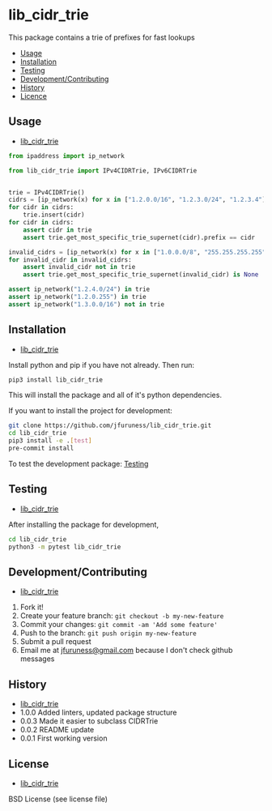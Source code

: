 # lib\_cidr\_trie
This package contains a trie of prefixes for fast lookups

* [Usage](#usage)
* [Installation](#installation)
* [Testing](#testing)
* [Development/Contributing](#developmentcontributing)
* [History](#history)
* [Licence](#license)

## Usage
* [lib\_cidr\_trie](#lib_cidr_trie)

```python
from ipaddress import ip_network

from lib_cidr_trie import IPv4CIDRTrie, IPv6CIDRTrie


trie = IPv4CIDRTrie()
cidrs = [ip_network(x) for x in ["1.2.0.0/16", "1.2.3.0/24", "1.2.3.4"]]
for cidr in cidrs:
	trie.insert(cidr)
for cidr in cidrs:
	assert cidr in trie
	assert trie.get_most_specific_trie_supernet(cidr).prefix == cidr

invalid_cidrs = [ip_network(x) for x in ["1.0.0.0/8", "255.255.255.255"]]
for invalid_cidr in invalid_cidrs:
	assert invalid_cidr not in trie
	assert trie.get_most_specific_trie_supernet(invalid_cidr) is None

assert ip_network("1.2.4.0/24") in trie
assert ip_network("1.2.0.255") in trie
assert ip_network("1.3.0.0/16") not in trie
```

## Installation
* [lib\_cidr\_trie](#lib_cidr_trie)

Install python and pip if you have not already. Then run:

```bash
pip3 install lib_cidr_trie
```

This will install the package and all of it's python dependencies.

If you want to install the project for development:
```bash
git clone https://github.com/jfuruness/lib_cidr_trie.git
cd lib_cidr_trie
pip3 install -e .[test]
pre-commit install
```

To test the development package: [Testing](#testing)


## Testing
* [lib\_cidr_trie](#lib_cidr_trie)

After installing the package for development,

```bash
cd lib_cidr_trie
python3 -m pytest lib_cidr_trie
```

## Development/Contributing
* [lib\_cidr\_trie](#lib_cidr_trie)

1. Fork it!
2. Create your feature branch: `git checkout -b my-new-feature`
3. Commit your changes: `git commit -am 'Add some feature'`
4. Push to the branch: `git push origin my-new-feature`
5. Submit a pull request
6. Email me at jfuruness@gmail.com because I don't check github messages

## History
* [lib\_cidr\_trie](#lib_cidr_trie)
* 1.0.0 Added linters, updated package structure
* 0.0.3 Made it easier to subclass CIDRTrie
* 0.0.2 README update
* 0.0.1 First working version

## License
* [lib\_cidr\_trie](#lib_cidr_trie)

BSD License (see license file)
